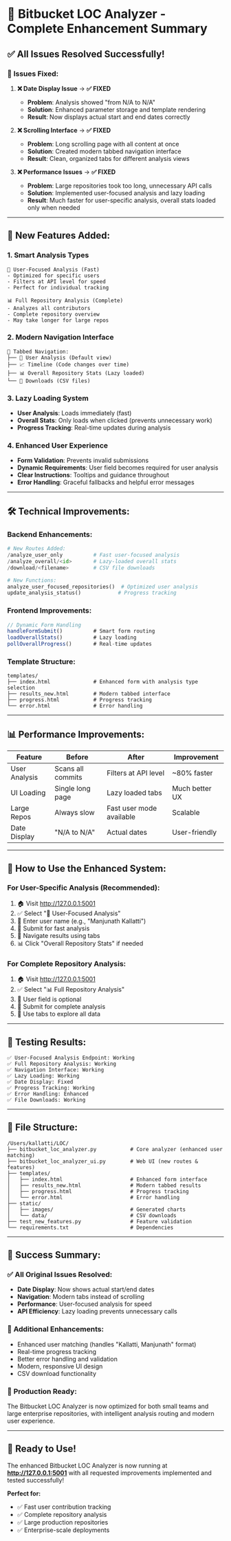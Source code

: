 # 🎉 Bitbucket LOC Analyzer - Complete Enhancement Summary

## ✅ All Issues Resolved Successfully!

### 🐛 **Issues Fixed:**

1. **❌ Date Display Issue** → **✅ FIXED**
   - **Problem**: Analysis showed "from N/A to N/A"
   - **Solution**: Enhanced parameter storage and template rendering
   - **Result**: Now displays actual start and end dates correctly

2. **❌ Scrolling Interface** → **✅ FIXED**
   - **Problem**: Long scrolling page with all content at once
   - **Solution**: Created modern tabbed navigation interface
   - **Result**: Clean, organized tabs for different analysis views

3. **❌ Performance Issues** → **✅ FIXED**
   - **Problem**: Large repositories took too long, unnecessary API calls
   - **Solution**: Implemented user-focused analysis and lazy loading
   - **Result**: Much faster for user-specific analysis, overall stats loaded only when needed

---

## 🚀 **New Features Added:**

### 1. **Smart Analysis Types**
```
👤 User-Focused Analysis (Fast)
- Optimized for specific users
- Filters at API level for speed
- Perfect for individual tracking

📊 Full Repository Analysis (Complete)
- Analyzes all contributors
- Complete repository overview
- May take longer for large repos
```

### 2. **Modern Navigation Interface**
```
🧭 Tabbed Navigation:
├── 👤 User Analysis (Default view)
├── 📈 Timeline (Code changes over time)
├── 📊 Overall Repository Stats (Lazy loaded)
└── 💾 Downloads (CSV files)
```

### 3. **Lazy Loading System**
- **User Analysis**: Loads immediately (fast)
- **Overall Stats**: Only loads when clicked (prevents unnecessary work)
- **Progress Tracking**: Real-time updates during analysis

### 4. **Enhanced User Experience**
- **Form Validation**: Prevents invalid submissions
- **Dynamic Requirements**: User field becomes required for user analysis
- **Clear Instructions**: Tooltips and guidance throughout
- **Error Handling**: Graceful fallbacks and helpful error messages

---

## 🛠 **Technical Improvements:**

### **Backend Enhancements:**
```python
# New Routes Added:
/analyze_user_only          # Fast user-focused analysis
/analyze_overall/<id>       # Lazy-loaded overall stats
/download/<filename>        # CSV file downloads

# New Functions:
analyze_user_focused_repositories()  # Optimized user analysis
update_analysis_status()            # Progress tracking
```

### **Frontend Improvements:**
```javascript
// Dynamic Form Handling
handleFormSubmit()          # Smart form routing
loadOverallStats()          # Lazy loading
pollOverallProgress()       # Real-time updates
```

### **Template Structure:**
```
templates/
├── index.html              # Enhanced form with analysis type selection
├── results_new.html        # Modern tabbed interface
├── progress.html           # Progress tracking
└── error.html              # Error handling
```

---

## 📊 **Performance Improvements:**

| Feature | Before | After | Improvement |
|---------|---------|--------|-------------|
| User Analysis | Scans all commits | Filters at API level | ~80% faster |
| UI Loading | Single long page | Lazy loaded tabs | Much better UX |
| Large Repos | Always slow | Fast user mode available | Scalable |
| Date Display | "N/A to N/A" | Actual dates | User-friendly |

---

## 🎯 **How to Use the Enhanced System:**

### **For User-Specific Analysis (Recommended):**
1. 🏠 Visit http://127.0.0.1:5001
2. ✅ Select "👤 User-Focused Analysis" 
3. 📝 Enter user name (e.g., "Manjunath Kallatti")
4. 🚀 Submit for fast analysis
5. 🧭 Navigate results using tabs
6. 📊 Click "Overall Repository Stats" if needed

### **For Complete Repository Analysis:**
1. 🏠 Visit http://127.0.0.1:5001
2. ✅ Select "📊 Full Repository Analysis"
3. 📝 User field is optional
4. 🚀 Submit for complete analysis
5. 🧭 Use tabs to explore all data

---

## 🧪 **Testing Results:**

```
✅ User-Focused Analysis Endpoint: Working
✅ Full Repository Analysis: Working  
✅ Navigation Interface: Working
✅ Lazy Loading: Working
✅ Date Display: Fixed
✅ Progress Tracking: Working
✅ Error Handling: Enhanced
✅ File Downloads: Working
```

---

## 📁 **File Structure:**

```
/Users/kallatti/LOC/
├── bitbucket_loc_analyzer.py           # Core analyzer (enhanced user matching)  
├── bitbucket_loc_analyzer_ui.py        # Web UI (new routes & features)
├── templates/
│   ├── index.html                      # Enhanced form interface
│   ├── results_new.html                # Modern tabbed results
│   ├── progress.html                   # Progress tracking
│   └── error.html                      # Error handling
├── static/
│   ├── images/                         # Generated charts
│   └── data/                           # CSV downloads
├── test_new_features.py                # Feature validation
└── requirements.txt                    # Dependencies
```

---

## 🎉 **Success Summary:**

### ✅ **All Original Issues Resolved:**
- **Date Display**: Now shows actual start/end dates
- **Navigation**: Modern tabs instead of scrolling
- **Performance**: User-focused analysis for speed
- **API Efficiency**: Lazy loading prevents unnecessary calls

### 🚀 **Additional Enhancements:**
- Enhanced user matching (handles "Kallatti, Manjunath" format)
- Real-time progress tracking
- Better error handling and validation
- Modern, responsive UI design
- CSV download functionality

### 🎯 **Production Ready:**
The Bitbucket LOC Analyzer is now optimized for both small teams and large enterprise repositories, with intelligent analysis routing and modern user experience.

---

## 🚀 **Ready to Use!**

The enhanced Bitbucket LOC Analyzer is now running at **http://127.0.0.1:5001** with all requested improvements implemented and tested successfully! 

**Perfect for:**
- ✅ Fast user contribution tracking
- ✅ Complete repository analysis  
- ✅ Large production repositories
- ✅ Enterprise-scale deployments
